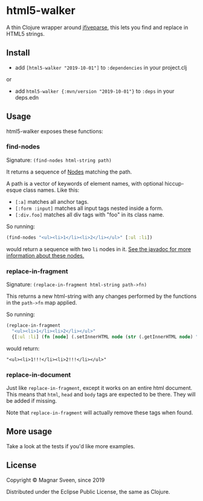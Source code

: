 # html5-walker

A thin Clojure wrapper around
[jfiveparse](https://github.com/digitalfondue/jfiveparse), this lets you find
and replace in HTML5 strings.

## Install

- add `[html5-walker "2019-10-01"]` to `:dependencies` in your project.clj

or

- add  `html5-walker {:mvn/version "2019-10-01"}` to `:deps` in your deps.edn

## Usage

html5-walker exposes these functions:

### find-nodes

Signature: `(find-nodes html-string path)`

It returns a sequence of
[Nodes](https://static.javadoc.io/ch.digitalfondue.jfiveparse/jfiveparse/0.6.0/ch/digitalfondue/jfiveparse/Node.html)
matching the path.

A path is a vector of keywords of element names, with optional hiccup-esque class names. Like this:

- `[:a]` matches all anchor tags.
- `[:form :input]` matches all input tags nested inside a form.
- `[:div.foo]` matches all div tags with "foo" in its class name.

So running:

```clj
(find-nodes "<ul><li>1</li><li>2</li></ul>" [:ul :li])
```

would return a sequence with two `li` nodes in it. [See the javadoc for more
information about these
nodes.](https://static.javadoc.io/ch.digitalfondue.jfiveparse/jfiveparse/0.6.0/ch/digitalfondue/jfiveparse/Node.html)

### replace-in-fragment

Signature: `(replace-in-fragment html-string path->fn)`

This returns a new html-string with any changes performed by the functions in the `path->fn` map applied.

So running:

```clj
(replace-in-fragment
  "<ul><li>1</li><li>2</li></ul>"
  {[:ul :li] (fn [node] (.setInnerHTML node (str (.getInnerHTML node) "!!!")))})
```

would return:

```
"<ul><li>1!!!</li><li>2!!!</li></ul>"
```

### replace-in-document

Just like `replace-in-fragment`, except it works on an entire html document.
This means that `html`, `head` and `body` tags are expected to be there. They
will be added if missing.

Note that `replace-in-fragment` will actually remove these tags when found.

## More usage

Take a look at the tests if you'd like more examples.

## License

Copyright © Magnar Sveen, since 2019

Distributed under the Eclipse Public License, the same as Clojure.
